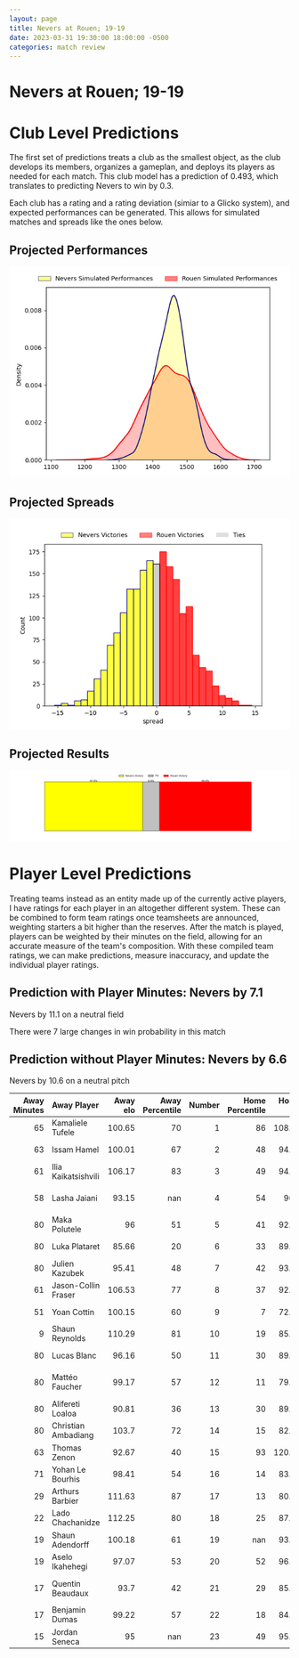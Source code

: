 ```yaml
---  
layout: page  
title: Nevers at Rouen; 19-19  
date: 2023-03-31 19:30:00 18:00:00 -0500  
categories: match review  
---
```

# Nevers at Rouen; 19-19

# Club Level Predictions


The first set of predictions treats a club as the smallest object, as the club develops its members, organizes a gameplan, and deploys its players as needed for each match. This club model has a prediction of 0.493, which translates to predicting Nevers to win by 0.3.

Each club has a rating and a rating deviation (simiar to a Glicko system), and expected performances can be generated. This allows for simulated matches and spreads like the ones below.
## Projected Performances


![Projected Performances](plots/performances_2023-03-31-Rouen-Nevers.png)
## Projected Spreads


![Projected Spreads](plots/spreads_2023-03-31-Rouen-Nevers.png)
## Projected Results


![Projected Results](plots/resultbar_2023-03-31-Rouen-Nevers.png)
# Player Level Predictions


Treating teams instead as an entity made up of the currently active players, I have ratings for each player in an altogether different system. These can be combined to form team ratings once teamsheets are announced, weighting starters a bit higher than the reserves. After the match is played, players can be weighted by their minutes on the field, allowing for an accurate measure of the team's composition. With these compiled team ratings, we can make predictions, measure inaccuracy, and update the individual player ratings.
## Prediction with Player Minutes: Nevers by 7.1


Nevers by 11.1 on a neutral field

There were 7 large changes in win probability in this match
## Prediction without Player Minutes: Nevers by 6.6


Nevers by 10.6 on a neutral pitch



|   Away Minutes | Away Player         |   Away elo |   Away Percentile |   Number |   Home Percentile |   Home elo | Home Player           |   Home Minutes |
|---------------:|:--------------------|-----------:|------------------:|---------:|------------------:|-----------:|:----------------------|---------------:|
|             65 | Kamaliele Tufele    |     100.65 |                70 |        1 |                86 |     108.13 | Soulemane Camara      |             57 |
|             63 | Issam Hamel         |     100.01 |                67 |        2 |                48 |      94.37 | Efitusi Ma'afu        |             68 |
|             61 | Ilia Kaikatsishvili |     106.17 |                83 |        3 |                49 |      94.89 | Hugo Ndiaye           |             53 |
|             58 | Lasha Jaiani        |      93.15 |               nan |        4 |                54 |      96.9  | John Charles Astle    |             21 |
|             80 | Maka Polutele       |      96    |                51 |        5 |                41 |      92.73 | Toby Salmon           |             80 |
|             80 | Luka Plataret       |      85.66 |                20 |        6 |                33 |      89.77 | Samuel Maximin        |             80 |
|             80 | Julien Kazubek      |      95.41 |                48 |        7 |                42 |      93.59 | Willy N'Diaye         |             80 |
|             61 | Jason-Collin Fraser |     106.53 |                77 |        8 |                37 |      92.44 | Valentino Mapapalangi |             15 |
|             51 | Yoan Cottin         |     100.15 |                60 |        9 |                 7 |      72.67 | Florent Campeggia     |             66 |
|              9 | Shaun Reynolds      |     110.29 |                81 |       10 |                19 |      85.14 | Franck Pourteau       |             80 |
|             80 | Lucas Blanc         |      96.16 |                50 |       11 |                30 |      89.49 | Benito Masilevu       |             71 |
|             80 | Mattéo Faucher      |      99.17 |                57 |       12 |                11 |      79.82 | John Thomas Jackson   |             80 |
|             80 | Alifereti Loaloa    |      90.81 |                36 |       13 |                30 |      89.16 | Opetera Peleseuma     |             57 |
|             80 | Christian Ambadiang |     103.7  |                72 |       14 |                15 |      82.19 | Paul Surano           |             80 |
|             63 | Thomas Zenon        |      92.67 |                40 |       15 |                93 |     120.91 | Peter Lydon           |             80 |
|             71 | Yohan Le Bourhis    |      98.41 |                54 |       16 |                14 |      83.05 | Lucas Costa           |             65 |
|             29 | Arthurs Barbier     |     111.63 |                87 |       17 |                13 |      80.04 | Jean Leleu            |             59 |
|             22 | Lado Chachanidze    |     112.25 |                80 |       18 |                25 |      87.44 | Cody Thomas           |             27 |
|             19 | Shaun Adendorff     |     100.18 |                61 |       19 |               nan |      93.78 | Dylan Jacquot         |             23 |
|             19 | Aselo Ikahehegi     |      97.07 |                53 |       20 |                52 |      96.99 | Taylor Gontineac      |             23 |
|             17 | Quentin Beaudaux    |      93.7  |                42 |       21 |                29 |      85.34 | Jean-Étienne Lesueur  |             12 |
|             17 | Benjamin Dumas      |      99.22 |                57 |       22 |                18 |      84.96 | Théo Nanette          |             14 |
|             15 | Jordan Seneca       |      95    |               nan |       23 |                49 |      95.88 | Malcolm Bertschy      |              9 |

